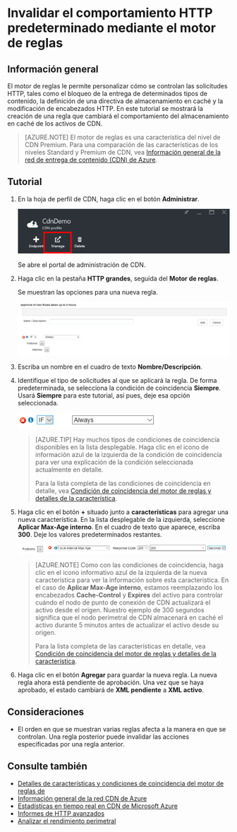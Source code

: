 <properties
	pageTitle="CDN - Invalidación del comportamiento HTTP predeterminado mediante el motor de reglas"
	description="El motor de reglas le permite personalizar cómo se controlan las solicitudes HTTP, como el bloqueo de la entrega de determinados tipos de contenido, la definición de una directiva de almacenamiento en caché y la modificación de encabezados HTTP."
	services="cdn"
	documentationCenter=".NET"
	authors="camsoper"
	manager="erikre"
	editor=""/>

<tags
	ms.service="cdn"
	ms.workload="tbd"
	ms.tgt_pltfrm="na"
	ms.devlang="na"
	ms.topic="article"
	ms.date="02/25/2016" 
	ms.author="casoper"/>

# Invalidar el comportamiento HTTP predeterminado mediante el motor de reglas

## Información general

El motor de reglas le permite personalizar cómo se controlan las solicitudes HTTP, tales como el bloqueo de la entrega de determinados tipos de contenido, la definición de una directiva de almacenamiento en caché y la modificación de encabezados HTTP. En este tutorial se mostrará la creación de una regla que cambiará el comportamiento del almacenamiento en caché de los activos de CDN.

> [AZURE.NOTE] El motor de reglas es una característica del nivel de CDN Premium. Para una comparación de las características de los niveles Standard y Premium de CDN, vea [Información general de la red de entrega de contenido (CDN) de Azure](cdn-overview.md).

## Tutorial

1. En la hoja de perfil de CDN, haga clic en el botón **Administrar**.

	![Botón de administración de hoja de perfil de red CDN](./media/cdn-rules-engine/cdn-rules-manage-btn.png)

	Se abre el portal de administración de CDN.

2. Haga clic en la pestaña **HTTP grandes**, seguida del **Motor de reglas**.

	Se muestran las opciones para una nueva regla.

	![Opciones de nueva regla de CDN](./media/cdn-rules-engine/cdn-new-rule.png)

3. Escriba un nombre en el cuadro de texto **Nombre/Descripción**.

4. Identifique el tipo de solicitudes al que se aplicará la regla. De forma predeterminada, se selecciona la condición de coincidencia **Siempre**. Usará **Siempre** para este tutorial, así pues, deje esa opción seleccionada.

	![Condición de coincidencia de red CDN](./media/cdn-rules-engine/cdn-request-type.png)

	>[AZURE.TIP] Hay muchos tipos de condiciones de coincidencia disponibles en la lista desplegable. Haga clic en el icono de información azul de la izquierda de la condición de coincidencia para ver una explicación de la condición seleccionada actualmente en detalle.
	>
	>Para la lista completa de las condiciones de coincidencia en detalle, vea [Condición de coincidencia del motor de reglas y detalles de la característica](cdn-rules-engine-details.md#match-conditions).

5.  Haga clic en el botón **+** situado junto a **características** para agregar una nueva característica. En la lista desplegable de la izquierda, seleccione **Aplicar Max-Age interno**. En el cuadro de texto que aparece, escriba **300**. Deje los valores predeterminados restantes.

	![Característica de CDN](./media/cdn-rules-engine/cdn-new-feature.png)

	>[AZURE.NOTE] Como con las condiciones de coincidencia, haga clic en el icono informativo azul de la izquierda de la nueva característica para ver la información sobre esta característica. En el caso de **Aplicar Max-Age interno**, estamos reemplazando los encabezados **Cache-Control** y **Expires** del activo para controlar cuándo el nodo de punto de conexión de CDN actualizará el activo desde el origen. Nuestro ejemplo de 300 segundos significa que el nodo perimetral de CDN almacenará en caché el activo durante 5 minutos antes de actualizar el activo desde su origen.
	>
	>Para la lista completa de las características en detalle, vea [Condición de coincidencia del motor de reglas y detalles de la característica](cdn-rules-engine-details.md#features).

6.  Haga clic en el botón **Agregar** para guardar la nueva regla. La nueva regla ahora está pendiente de aprobación. Una vez que se haya aprobado, el estado cambiará de **XML pendiente** a **XML activo**.

## Consideraciones

- El orden en que se muestran varias reglas afecta a la manera en que se controlan. Una regla posterior puede invalidar las acciones especificadas por una regla anterior.

## Consulte también
* [Detalles de características y condiciones de coincidencia del motor de reglas de](cdn-rules-engine-details.md)
* [Información general de la red CDN de Azure](cdn-overview.md)
* [Estadísticas en tiempo real en CDN de Microsoft Azure](cdn-real-time-stats.md)
* [Informes de HTTP avanzados](cdn-advanced-http-reports.md)
* [Analizar el rendimiento perimetral](cdn-edge-performance.md)

<!---HONumber=AcomDC_0302_2016-->